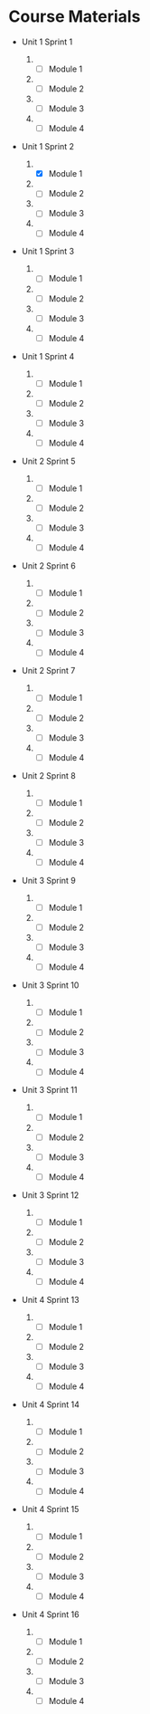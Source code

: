 # Course Materials

- Unit 1 Sprint 1
  1. - [ ] Module 1
  2. - [ ] Module 2
  3. - [ ] Module 3
  4. - [ ] Module 4
- Unit 1 Sprint 2
  1. - [x] Module 1
  2. - [ ] Module 2
  3. - [ ] Module 3
  4. - [ ] Module 4
- Unit 1 Sprint 3
  1. - [ ] Module 1
  2. - [ ] Module 2
  3. - [ ] Module 3
  4. - [ ] Module 4
- Unit 1 Sprint 4

  1. - [ ] Module 1
  2. - [ ] Module 2
  3. - [ ] Module 3
  4. - [ ] Module 4

- Unit 2 Sprint 5
  1. - [ ] Module 1
  2. - [ ] Module 2
  3. - [ ] Module 3
  4. - [ ] Module 4
- Unit 2 Sprint 6
  1. - [ ] Module 1
  2. - [ ] Module 2
  3. - [ ] Module 3
  4. - [ ] Module 4
- Unit 2 Sprint 7
  1. - [ ] Module 1
  2. - [ ] Module 2
  3. - [ ] Module 3
  4. - [ ] Module 4
- Unit 2 Sprint 8

  1. - [ ] Module 1
  2. - [ ] Module 2
  3. - [ ] Module 3
  4. - [ ] Module 4

- Unit 3 Sprint 9
  1. - [ ] Module 1
  2. - [ ] Module 2
  3. - [ ] Module 3
  4. - [ ] Module 4
- Unit 3 Sprint 10
  1. - [ ] Module 1
  2. - [ ] Module 2
  3. - [ ] Module 3
  4. - [ ] Module 4
- Unit 3 Sprint 11
  1. - [ ] Module 1
  2. - [ ] Module 2
  3. - [ ] Module 3
  4. - [ ] Module 4
- Unit 3 Sprint 12

  1. - [ ] Module 1
  2. - [ ] Module 2
  3. - [ ] Module 3
  4. - [ ] Module 4

- Unit 4 Sprint 13
  1. - [ ] Module 1
  2. - [ ] Module 2
  3. - [ ] Module 3
  4. - [ ] Module 4
- Unit 4 Sprint 14
  1. - [ ] Module 1
  2. - [ ] Module 2
  3. - [ ] Module 3
  4. - [ ] Module 4
- Unit 4 Sprint 15
  1. - [ ] Module 1
  2. - [ ] Module 2
  3. - [ ] Module 3
  4. - [ ] Module 4
- Unit 4 Sprint 16
  1. - [ ] Module 1
  2. - [ ] Module 2
  3. - [ ] Module 3
  4. - [ ] Module 4
